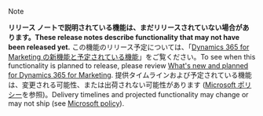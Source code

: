  > [!NOTE]
 >  <span data-ttu-id="af537-101">**リリース ノートで説明されている機能は、まだリリースされていない場合があります。**</span><span class="sxs-lookup"><span data-stu-id="af537-101">**These release notes describe functionality that may not have been released yet.**</span></span>
<span data-ttu-id="af537-102">この機能のリリース予定については、「[Dynamics 365 for Marketing の新機能と予定されている機能](/business-applications-release-notes/April19/dynamics365-marketing/planned-features)」をご覧ください。</span><span class="sxs-lookup"><span data-stu-id="af537-102">To see when this functionality is planned to release, please review [What's new and planned for Dynamics 365 for Marketing](/business-applications-release-notes/April19/dynamics365-marketing/planned-features).</span></span> <span data-ttu-id="af537-103">提供タイムラインおよび予定されている機能は、変更される可能性、または出荷されない可能性があります ([Microsoft ポリシー](https://go.microsoft.com/fwlink/p/?linkid=2007332)を参照)。</span><span class="sxs-lookup"><span data-stu-id="af537-103">Delivery timelines and projected functionality may change or may not ship (see [Microsoft policy](https://go.microsoft.com/fwlink/p/?linkid=2007332)).</span></span> 
